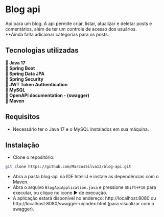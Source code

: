 # Blog api
<p>
  Api para um blog. A api permite criar, listar, atualizar e deletar posts e comentários, além de ter um controle de acesso dos usuários. <br>
  **Ainda falta adicionar categorias para os posts.
</p>

<h2> Tecnologias utilizadas </h2>
<p>
  🔹<strong> Java 17 </strong> <br>
  🔹<strong> Spring Boot </strong> <br>
  🔹<strong> Spring Data JPA </strong> <br>
  🔹<strong> Spring Security </strong> <br>
  🔹<strong> JWT Token Authentication </strong> <br>
  🔹<strong> MySQL </strong> <br>
  🔹<strong> OpenAPI documentation - (swagger) </strong> <br>
  🔹<strong> Maven </strong><br>
</p>

<h2>Requisitos</h2>

- Necessário ter o Java 17 e o MySQL instalados em sua máquina.

<h2>Instalação</h2>

- Clone o repositório:

```bash
git clone https://github.com/MarcosSilva13/blog-api.git
```
- Abra a pasta blog-api na IDE IntelliJ e instale as dependências com o Maven.<br>
- Abra o arquivo `BlogApiApplication.java` e pressione `Shift+F10` para executar, ou clique no icone ▶️ de execução.
- A aplicação estará disponível no endereço: http://localhost:8080 ou http://localhost:8080/swagger-ui/index.html (para visualizar com o swagger).
